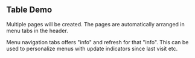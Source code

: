 ## Table Demo
Multiple pages will be created. 
The pages are automatically arranged in menu tabs in the header.

Menu navigation tabs offers "info" and refresh for that "info".
This can be used to personalize menus with update indicators since last visit etc.